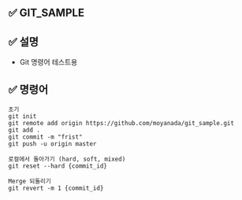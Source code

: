 ## ✅ **GIT_SAMPLE** ##

## ✅ 설명
- Git 명령어 테스트용

## ✅ 명령어
```
초기
git init
git remote add origin https://github.com/moyanada/git_sample.git
git add .
git commit -m "frist"
git push -u origin master

로컬에서 돌아가기 (hard, soft, mixed)
git reset --hard {commit_id}

Merge 되돌리기
git revert -m 1 {commit_id}
```
